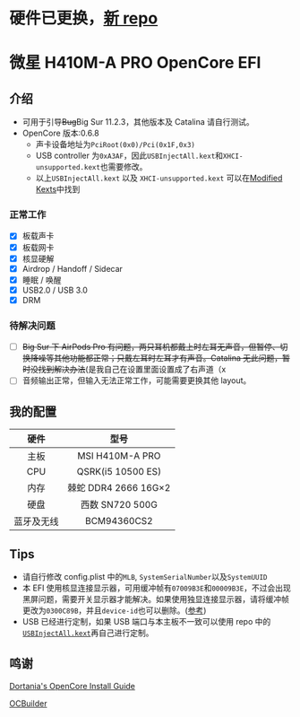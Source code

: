 # 硬件已更换，[新 repo](https://github.com/goomadao/MSI-MAG-B460M-MORTAR-WIFI-OpenCore-EFI)

# 微星 H410M-A PRO OpenCore EFI

## 介绍

- 可用于引导~~Bug~~Big Sur 11.2.3，其他版本及 Catalina 请自行测试。
- OpenCore 版本:0.6.8
  - 声卡设备地址为`PciRoot(0x0)/Pci(0x1F,0x3)`
  - USB controller 为`0xA3AF`，因此`USBInjectAll.kext`和`XHCI-unsupported.kext`也需要修改。
  - 以上`USBInjectAll.kext` 以及 `XHCI-unsupported.kext` 可以在[Modified Kexts](./Modified%20Kexts)中找到

### 正常工作

- [x] 板载声卡
- [x] 板载网卡
- [x] 核显硬解
- [x] Airdrop / Handoff / Sidecar
- [x] 睡眠 / 唤醒
- [x] USB2.0 / USB 3.0
- [x] DRM

### 待解决问题

- [ ] ~~Big Sur 下 AirPods Pro 有问题，两只耳机都戴上时左耳无声音，但暂停、切换降噪等其他功能都正常；只戴左耳时左耳才有声音。Catalina 无此问题，暂时没找到解决办法~~(是我自己在设置里面设置成了右声道（x
- [ ] 音频输出正常，但输入无法正常工作，可能需要更换其他 layout。

## 我的配置

|    硬件    |         型号         |
| :--------: | :------------------: |
|    主板    |   MSI H410M-A PRO    |
|    CPU     |  QSRK(i5 10500 ES)   |
|    内存    | 棘蛇 DDR4 2666 16G×2 |
|    硬盘    |   西数 SN720 500G    |
| 蓝牙及无线 |     BCM94360CS2      |

## Tips

- 请自行修改 config.plist 中的`MLB`, `SystemSerialNumber`以及`SystemUUID`
- 本 EFI 使用核显连接显示器，可用缓冲帧有`07009B3E`和`00009B3E`，不过会出现黑屏问题，需要开关显示器才能解决。如果使用独显连接显示器，请将缓冲帧更改为`0300C89B`，并且`device-id`也可以删除。([参考](https://dortania.github.io/OpenCore-Install-Guide/config.plist/comet-lake.html#deviceproperties))
- USB 已经进行定制，如果 USB 端口与本主板不一致可以使用 repo 中的[`USBInjectAll.kext`](./Modified%20Kexts/USBInjectAll.kext)再自己进行定制。

## 鸣谢

[Dortania's OpenCore Install Guide](https://dortania.github.io/getting-started/)

[OCBuilder](https://github.com/Pavo-IM/ocbuilder)
